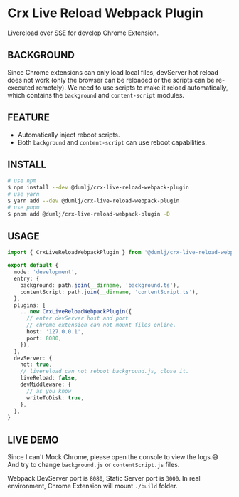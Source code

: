 <!-- This file is dynamically generated. please edit in __readme__ -->

# Crx Live Reload Webpack Plugin

Livereload over SSE for develop Chrome Extension.

## BACKGROUND

Since Chrome extensions can only load local files, devServer hot reload does not work (only the browser can be reloaded or the scripts can be re-executed remotely). We need to use scripts to make it reload automatically, which contains the `background` and `content-script` modules.

## FEATURE

- Automatically inject reboot scripts.
- Both `background` and `content-script` can use reboot capabilities.

## INSTALL

```bash
# use npm
$ npm install --dev @dumlj/crx-live-reload-webpack-plugin
# use yarn
$ yarn add --dev @dumlj/crx-live-reload-webpack-plugin
# use pnpm
$ pnpm add @dumlj/crx-live-reload-webpack-plugin -D
```

## USAGE

```ts
import { CrxLiveReloadWebpackPlugin } from '@dumlj/crx-live-reload-webpack-plugin'

export default {
  mode: 'development',
  entry: {
    background: path.join(__dirname, 'background.ts'),
    contentScript: path.join(__dirname, 'contentScript.ts'),
  },
  plugins: [
    ...new CrxLiveReloadWebpackPlugin({
      // enter devServer host and port
      // chrome extension can not mount files online.
      host: '127.0.0.1',
      port: 8080,
    }),
  ],
  devServer: {
    hot: true,
    // livereload can not reboot background.js, close it.
    liveReload: false,
    devMiddleware: {
      // as you know
      writeToDisk: true,
    },
  },
}
```

## LIVE DEMO

Since I can't Mock Chrome, please open the console to view the logs.😅 And try to change `background.js` or `contentScript.js` files.

Webpack DevServer port is `8080`, Static Server port is `3000`. In real environment, Chrome Extension will mount `./build` folder.

<stackblitz-live-demo height="800px" src="@dumlj-example/crx-live-reload-webpack-plugin"></stackblitz-live-demo>
